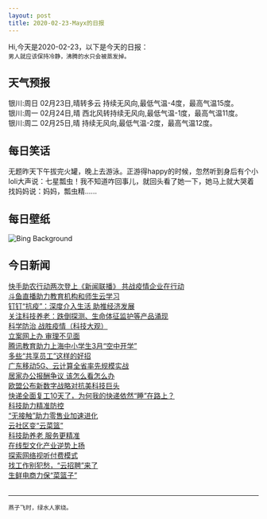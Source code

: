 ```yaml
---
layout: post
title: 2020-02-23-Mayx的日报
---
```


Hi,今天是2020-02-23，以下是今天的日报：<br><small>
男人就应该保持冷静，沸腾的水只会被蒸发掉。</small><!--more-->
## 天气预报
银川:周日 02月23日,晴转多云 持续无风向,最低气温-4度，最高气温15度。<br>银川:周一 02月24日,晴 西北风转持续无风向,最低气温-1度，最高气温11度。<br>银川:周二 02月25日,晴 持续无风向,最低气温-2度，最高气温12度。
## 每日笑话
无题昨天下午拔完火罐，晚上去游泳。正游得happy的时候，忽然听到身后有个小loli大声说：七星瓢虫！我不知道咋回事儿，就回头看了她一下，她马上就大哭着找妈妈说：妈妈，瓢虫精......
## 每日壁纸
![Bing Background](https://cn.bing.com/th?id=OHR.AbuSimbelSunFest_EN-US8115834133_1920x1080.jpg&rf=LaDigue_1920x1080.jpg&pid=hp "The interior of the Great Temple of Ramesses II, Abu Simbel, Egypt (© Nick Brundle Photography/Getty Images)")
## 今日新闻

[快手助农行动两次登上《新闻联播》 共战疫情企业在行动](http://it.people.com.cn/n1/2020/0221/c1009-31599111.html)   
[斗鱼直播助力教育机构和师生云学习](http://it.people.com.cn/n1/2020/0221/c1009-31599002.html)   
[钉钉“抗疫”：深度介入生活 助推经济发展](http://it.people.com.cn/n1/2020/0221/c1009-31598885.html)   
[关注科技养老：跌倒探测、生命体征监护等产品涌现](http://it.people.com.cn/n1/2020/0221/c1009-31598073.html)   
[科学防治 战胜疫情（科技大观）](http://it.people.com.cn/n1/2020/0221/c1009-31598025.html)   
[立案网上办 审理不见面](http://it.people.com.cn/n1/2020/0221/c1009-31598032.html)   
[腾讯教育助力上海中小学生3月“空中开学”](http://it.people.com.cn/n1/2020/0221/c1009-31597659.html)   
[多些“共享员工”这样的好招](http://it.people.com.cn/n1/2020/0221/c1009-31597593.html)   
[广东移动5G、云计算全省率先规模实战](http://it.people.com.cn/n1/2020/0221/c1009-31597544.html)   
[居家办公报酬争议 该怎么看怎么办](http://it.people.com.cn/n1/2020/0221/c1009-31597534.html)   
[欧盟公布新数字战略对抗美科技巨头](http://it.people.com.cn/n1/2020/0221/c1009-31597540.html)   
[快递全面复工10天了，为何我的快递依然“睡”在路上？](http://it.people.com.cn/n1/2020/0221/c1009-31597527.html)   
[科技助力精准防控](http://it.people.com.cn/n1/2020/0221/c1009-31597547.html)   
[“无接触”助力零售业加速进化](http://it.people.com.cn/n1/2020/0221/c1009-31597567.html)   
[云社区变“云菜篮”](http://it.people.com.cn/n1/2020/0221/c1009-31597552.html)   
[科技助养老 服务更精准](http://it.people.com.cn/n1/2020/0221/c1009-31597554.html)   
[在线型文化产业逆势上扬](http://it.people.com.cn/n1/2020/0221/c1009-31597565.html)   
[探索网络视听付费模式](http://it.people.com.cn/n1/2020/0221/c1009-31597555.html)   
[找工作别犯愁，“云招聘”来了](http://it.people.com.cn/n1/2020/0221/c1009-31597569.html)   
[生鲜电商力保“菜篮子”](http://it.people.com.cn/n1/2020/0221/c1009-31597568.html)   
<br />

***

<small>燕子飞时，绿水人家绕。</small>
